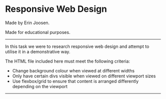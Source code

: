 # Responsive Web Design

Made by Erin Joosen.

Made for educational purposes.

---

In this task we were to research responsive web design and attempt to utilise it in a demonstrative way. 

The HTML file included here must meet the following criteria:

- Change background colour when viewed at different widths
- Only have certain divs visible when viewed on different viewport sizes
- Use flexbox/grid to ensure that content is arranged differently depending on the viewport

---
